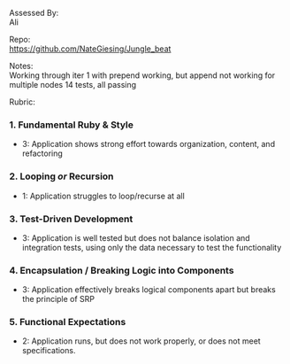 Assessed By:  
Ali  

Repo:  
https://github.com/NateGiesing/Jungle_beat  

Notes:  
Working through iter 1 with prepend working, but append not working for multiple nodes
14 tests, all passing  

Rubric:

### 1. Fundamental Ruby & Style

* 3:  Application shows strong effort towards organization, content, and refactoring

### 2. Looping *or* Recursion

* 1: Application struggles to loop/recurse at all

### 3. Test-Driven Development

* 3: Application is well tested but does not balance isolation and integration tests, using only the data necessary to test the functionality


### 4. Encapsulation / Breaking Logic into Components

* 3: Application effectively breaks logical components apart but breaks the principle of SRP

### 5. Functional Expectations

* 2: Application runs, but does not work properly, or does not meet specifications.

